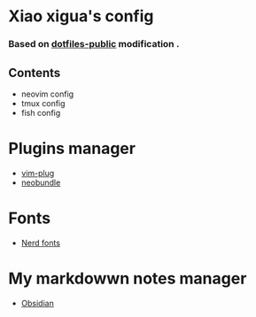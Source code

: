 # Xiao xigua's config
### Based on [dotfiles-public](https://github.com/craftzdog/dotfiles-public) modification .


## Contents
- neovim config
- tmux config
- fish config

# Plugins manager
- [vim-plug](https://github.com/junegunn/vim-plug)
- [neobundle](https://github.com/Shougo/neobundle.vim)

# Fonts
- [Nerd fonts](https://github.com/ryanoasis/nerd-fonts)

# My markdowwn notes manager
- [Obsidian](https://obsidian.md/)
